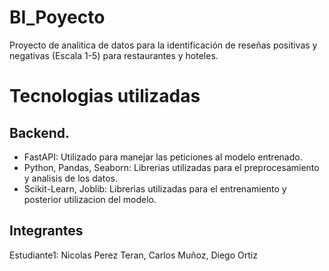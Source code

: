 # BI_Poyecto

Proyecto de analitica de datos para la identificación de reseñas positivas y negativas (Escala 1-5) para restaurantes y hoteles.

# Tecnologias utilizadas

## Backend.

- FastAPI: Utilizado para manejar las peticiones al modelo entrenado.
- Python, Pandas, Seaborn: Librerias utilizadas para el preprocesamiento y analisis de los datos.
- Scikit-Learn, Joblib: Librerias utilizadas para el entrenamiento y posterior utilizacion del modelo.

## Integrantes

Estudiante1: Nicolas Perez Teran, Carlos Muñoz, Diego Ortiz

